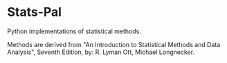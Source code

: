 # Stats-Pal
 Python implementations of statistical methods.

 Methods are derived from "An Introduction to Statistical Methods and Data Analysis", 
 Seventh Edition, by: R. Lyman Ott, Michael Longnecker.

